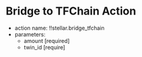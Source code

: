 # Bridge to TFChain Action

- action name: !!stellar.bridge_tfchain
- parameters:
  - amount [required]
  - twin_id [require]
